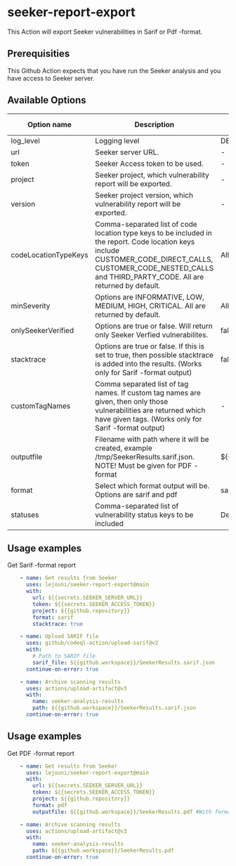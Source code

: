 # seeker-report-export
This Action will export Seeker vulnerabilities in Sarif or Pdf -format.

## Prerequisities
This Github Action expects that you have run the Seeker analysis and you have access to Seeker server.

## Available Options
| Option name | Description | Default value | Required | Available for Sarif | Available for pdf
|----------|----------|---------|----------|----------|----------|
| log_level | Logging level | DEBUG | false | X | X |
| url | Seeker server URL. | - | true | X | X |
| token | Seeker Access token to be used. | - | true | X | X |
| project | Seeker project, which vulnerability report will be exported. | - | true | X | X |
| version | Seeker project version, which vulnerability report will be exported. | - | false | X | X |
| codeLocationTypeKeys | Comma-separated list of code location type keys to be included in the report. Code location keys include CUSTOMER_CODE_DIRECT_CALLS, CUSTOMER_CODE_NESTED_CALLS and THIRD_PARTY_CODE. All are returned by default. | All | false | X | X |
| minSeverity | Options are INFORMATIVE, LOW, MEDIUM, HIGH, CRITICAL. All are returned by default. | All | false | X | X |
| onlySeekerVerified | Options are true or false. Will return only Seeker Verfied vulnerabilites. | false | false | X | X |
| stacktrace | Options are true or false. If this is set to true, then possible stacktrace is added into the results.  (Works only for Sarif -format output) | false | false | X |  |
| customTagNames | Comma separated list of tag names. If custom tag names are given, then only those vulnerabilities are returned which have given tags.  (Works only for Sarif -format output) | - | false | X |  |
| outputfile | Filename with path where it will be created, example /tmp/SeekerResults.sarif.json. NOTE! Must be given for PDF -format | ${{github.workspace}}/SeekerResults.sarif.json | false | X | X |
| format | Select which format output will be. Options are sarif and pdf | sarif | false | X | X |
| statuses | Comma-separated list of vulnerability status keys to be included | Detected,Reviewed | false | X |  |

## Usage examples
Get Sarif -format report
```yaml
    - name: Get results from Seeker
      uses: lejouni/seeker-report-export@main
      with:
        url: ${{secrets.SEEKER_SERVER_URL}}
        token: ${{secrets.SEEKER_ACCESS_TOKEN}}
        project: ${{github.repository}}
        format: sarif
        stacktrace: true

    - name: Upload SARIF file
      uses: github/codeql-action/upload-sarif@v2
      with:
        # Path to SARIF file
        sarif_file: ${{github.workspace}}/SeekerResults.sarif.json
      continue-on-error: true

    - name: Archive scanning results
      uses: actions/upload-artifact@v3
      with:
        name: seeker-analysis-results
        path: ${{github.workspace}}/SeekerResults.sarif.json
      continue-on-error: true
```
## Usage examples
Get PDF -format report
```yaml
    - name: Get results from Seeker
      uses: lejouni/seeker-report-export@main
      with:
        url: ${{secrets.SEEKER_SERVER_URL}}
        token: ${{secrets.SEEKER_ACCESS_TOKEN}}
        project: ${{github.repository}}
        format: pdf
        outputfile: ${{github.workspace}}/SeekerResults.pdf #With format: pdf, this must be given.

    - name: Archive scanning results
      uses: actions/upload-artifact@v3
      with:
        name: seeker-analysis-results
        path: ${{github.workspace}}/SeekerResults.pdf
      continue-on-error: true
```
